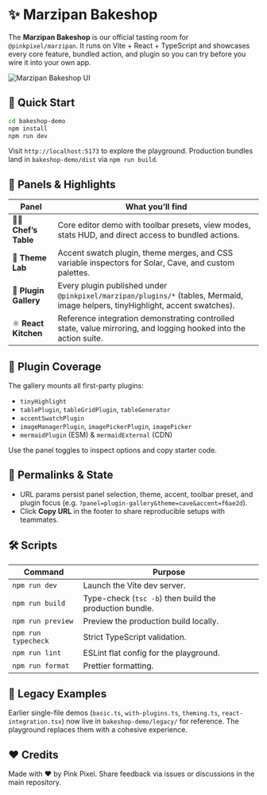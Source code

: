 # ✨ Marzipan Bakeshop

The **Marzipan Bakeshop** is our official tasting room for `@pinkpixel/marzipan`. It runs on Vite + React + TypeScript and showcases every core feature, bundled action, and plugin so you can try before you wire it into your own app.

![Marzipan Bakeshop UI](../image.png)

## 🚀 Quick Start
```bash
cd bakeshop-demo
npm install
npm run dev
```
Visit `http://localhost:5173` to explore the playground. Production bundles land in `bakeshop-demo/dist` via `npm run build`.

## 🧁 Panels & Highlights
| Panel | What you’ll find |
|-------|------------------|
| 👩‍🍳 **Chef’s Table** | Core editor demo with toolbar presets, view modes, stats HUD, and direct access to bundled actions. |
| 🎨 **Theme Lab** | Accent swatch plugin, theme merges, and CSS variable inspectors for Solar, Cave, and custom palettes. |
| 🧰 **Plugin Gallery** | Every plugin published under `@pinkpixel/marzipan/plugins/*` (tables, Mermaid, image helpers, tinyHighlight, accent swatches). |
| ⚛️ **React Kitchen** | Reference integration demonstrating controlled state, value mirroring, and logging hooked into the action suite. |

## 🔌 Plugin Coverage
The gallery mounts all first-party plugins:
- `tinyHighlight`
- `tablePlugin`, `tableGridPlugin`, `tableGenerator`
- `accentSwatchPlugin`
- `imageManagerPlugin`, `imagePickerPlugin`, `imagePicker`
- `mermaidPlugin` (ESM) & `mermaidExternal` (CDN)

Use the panel toggles to inspect options and copy starter code.

## 🔄 Permalinks & State
- URL params persist panel selection, theme, accent, toolbar preset, and plugin focus (e.g. `?panel=plugin-gallery&theme=cave&accent=f6ae2d`).
- Click **Copy URL** in the footer to share reproducible setups with teammates.

## 🛠️ Scripts
| Command | Purpose |
|---------|---------|
| `npm run dev` | Launch the Vite dev server. |
| `npm run build` | Type-check (`tsc -b`) then build the production bundle. |
| `npm run preview` | Preview the production build locally. |
| `npm run typecheck` | Strict TypeScript validation. |
| `npm run lint` | ESLint flat config for the playground. |
| `npm run format` | Prettier formatting. |

## 🧭 Legacy Examples
Earlier single-file demos (`basic.ts`, `with-plugins.ts`, `theming.ts`, `react-integration.tsx`) now live in `bakeshop-demo/legacy/` for reference. The playground replaces them with a cohesive experience.

## ❤️ Credits
Made with ❤️ by Pink Pixel. Share feedback via issues or discussions in the main repository.
